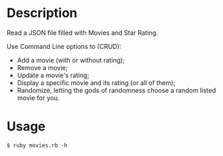 Description
=====
Read a JSON file filled with Movies and Star Rating.

Use Command Line options to (CRUD):
- Add a movie (with or without rating);
- Remove a movie;
- Update a movie's rating;
- Display a specific movie and its rating (or all of them);
- Randomize, letting the gods of randomness choose a random listed movie for you.

Usage
=====
`$ ruby movies.rb -h`